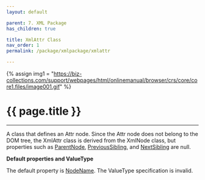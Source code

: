 ```yaml
---
layout: default

parent: 7. XML Package
has_children: true

title: XmlAttr Class
nav_order: 1
permalink: /package/xmlpackage/xmlattr

---
```

{% assign img1 = "https://biz-collections.com/support/webpages/html/onlinemanual/browser/crs/core/core1.files/image001.gif" %}

# {{ page.title }}

---

A class that defines an Attr node. Since the Attr node does not belong to the DOM tree, the XmlAttr class is derived from the XmlNode class, but properties such as [ParentNode](/package/xmlpackage/xmlnode/properties/parentnode), [PreviousSibling](/package/xmlpackage/xmlnode/properties/previoussibling), and [NextSibling](/package/xmlpackage/xmlnode/properties/nextsibling) are null.

**Default properties and ValueType**

The default property is [NodeName](/package/xmlpackage/xmlnode/properties/NodeName). The ValueType specification is invalid.